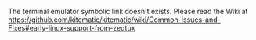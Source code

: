 The terminal emulator symbolic link doesn't exists. Please read the Wiki at https://github.com/kitematic/kitematic/wiki/Common-Issues-and-Fixes#early-linux-support-from-zedtux